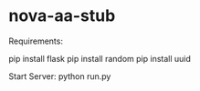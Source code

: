 # nova-aa-stub

Requirements:

pip install flask
pip install random
pip install uuid

Start Server:
python run.py
